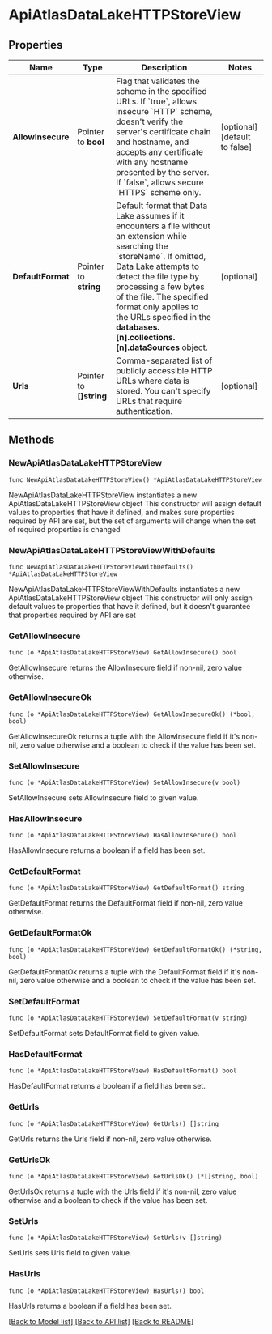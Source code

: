 # ApiAtlasDataLakeHTTPStoreView

## Properties

Name | Type | Description | Notes
------------ | ------------- | ------------- | -------------
**AllowInsecure** | Pointer to **bool** | Flag that validates the scheme in the specified URLs. If &#x60;true&#x60;, allows insecure &#x60;HTTP&#x60; scheme, doesn&#39;t verify the server&#39;s certificate chain and hostname, and accepts any certificate with any hostname presented by the server. If &#x60;false&#x60;, allows secure &#x60;HTTPS&#x60; scheme only. | [optional] [default to false]
**DefaultFormat** | Pointer to **string** | Default format that Data Lake assumes if it encounters a file without an extension while searching the &#x60;storeName&#x60;. If omitted, Data Lake attempts to detect the file type by processing a few bytes of the file. The specified format only applies to the URLs specified in the **databases.[n].collections.[n].dataSources** object. | [optional] 
**Urls** | Pointer to **[]string** | Comma-separated list of publicly accessible HTTP URLs where data is stored. You can&#39;t specify URLs that require authentication. | [optional] 

## Methods

### NewApiAtlasDataLakeHTTPStoreView

`func NewApiAtlasDataLakeHTTPStoreView() *ApiAtlasDataLakeHTTPStoreView`

NewApiAtlasDataLakeHTTPStoreView instantiates a new ApiAtlasDataLakeHTTPStoreView object
This constructor will assign default values to properties that have it defined,
and makes sure properties required by API are set, but the set of arguments
will change when the set of required properties is changed

### NewApiAtlasDataLakeHTTPStoreViewWithDefaults

`func NewApiAtlasDataLakeHTTPStoreViewWithDefaults() *ApiAtlasDataLakeHTTPStoreView`

NewApiAtlasDataLakeHTTPStoreViewWithDefaults instantiates a new ApiAtlasDataLakeHTTPStoreView object
This constructor will only assign default values to properties that have it defined,
but it doesn't guarantee that properties required by API are set

### GetAllowInsecure

`func (o *ApiAtlasDataLakeHTTPStoreView) GetAllowInsecure() bool`

GetAllowInsecure returns the AllowInsecure field if non-nil, zero value otherwise.

### GetAllowInsecureOk

`func (o *ApiAtlasDataLakeHTTPStoreView) GetAllowInsecureOk() (*bool, bool)`

GetAllowInsecureOk returns a tuple with the AllowInsecure field if it's non-nil, zero value otherwise
and a boolean to check if the value has been set.

### SetAllowInsecure

`func (o *ApiAtlasDataLakeHTTPStoreView) SetAllowInsecure(v bool)`

SetAllowInsecure sets AllowInsecure field to given value.

### HasAllowInsecure

`func (o *ApiAtlasDataLakeHTTPStoreView) HasAllowInsecure() bool`

HasAllowInsecure returns a boolean if a field has been set.

### GetDefaultFormat

`func (o *ApiAtlasDataLakeHTTPStoreView) GetDefaultFormat() string`

GetDefaultFormat returns the DefaultFormat field if non-nil, zero value otherwise.

### GetDefaultFormatOk

`func (o *ApiAtlasDataLakeHTTPStoreView) GetDefaultFormatOk() (*string, bool)`

GetDefaultFormatOk returns a tuple with the DefaultFormat field if it's non-nil, zero value otherwise
and a boolean to check if the value has been set.

### SetDefaultFormat

`func (o *ApiAtlasDataLakeHTTPStoreView) SetDefaultFormat(v string)`

SetDefaultFormat sets DefaultFormat field to given value.

### HasDefaultFormat

`func (o *ApiAtlasDataLakeHTTPStoreView) HasDefaultFormat() bool`

HasDefaultFormat returns a boolean if a field has been set.

### GetUrls

`func (o *ApiAtlasDataLakeHTTPStoreView) GetUrls() []string`

GetUrls returns the Urls field if non-nil, zero value otherwise.

### GetUrlsOk

`func (o *ApiAtlasDataLakeHTTPStoreView) GetUrlsOk() (*[]string, bool)`

GetUrlsOk returns a tuple with the Urls field if it's non-nil, zero value otherwise
and a boolean to check if the value has been set.

### SetUrls

`func (o *ApiAtlasDataLakeHTTPStoreView) SetUrls(v []string)`

SetUrls sets Urls field to given value.

### HasUrls

`func (o *ApiAtlasDataLakeHTTPStoreView) HasUrls() bool`

HasUrls returns a boolean if a field has been set.


[[Back to Model list]](../README.md#documentation-for-models) [[Back to API list]](../README.md#documentation-for-api-endpoints) [[Back to README]](../README.md)


